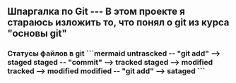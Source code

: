 <h2>Шпаргалка по Git
---  
В этом проекте я стараюсь изложить то, что понял о git из курса "основы git"

<h3>Статусы файлов в git
```mermaid
untrascked -- "git add" --> staged
staged -- "commit" --> tracked
staged --> modified
tracked --> modified
modified -- "git add" --> sataged
```